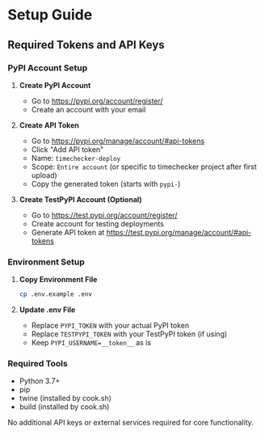 # Setup Guide

## Required Tokens and API Keys

### PyPI Account Setup

1. **Create PyPI Account**
   - Go to https://pypi.org/account/register/
   - Create an account with your email

2. **Create API Token**
   - Go to https://pypi.org/manage/account/#api-tokens
   - Click "Add API token"
   - Name: `timechecker-deploy`
   - Scope: `Entire account` (or specific to timechecker project after first upload)
   - Copy the generated token (starts with `pypi-`)

3. **Create TestPyPI Account (Optional)**
   - Go to https://test.pypi.org/account/register/
   - Create account for testing deployments
   - Generate API token at https://test.pypi.org/manage/account/#api-tokens

### Environment Setup

1. **Copy Environment File**
   ```bash
   cp .env.example .env
   ```

2. **Update .env File**
   - Replace `PYPI_TOKEN` with your actual PyPI token
   - Replace `TESTPYPI_TOKEN` with your TestPyPI token (if using)
   - Keep `PYPI_USERNAME=__token__` as is

### Required Tools

- Python 3.7+
- pip
- twine (installed by cook.sh)
- build (installed by cook.sh)

No additional API keys or external services required for core functionality.